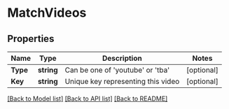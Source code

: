 # MatchVideos

## Properties
Name | Type | Description | Notes
------------ | ------------- | ------------- | -------------
**Type** | **string** | Can be one of &#39;youtube&#39; or &#39;tba&#39; | [optional] 
**Key** | **string** | Unique key representing this video | [optional] 

[[Back to Model list]](../README.md#documentation-for-models) [[Back to API list]](../README.md#documentation-for-api-endpoints) [[Back to README]](../README.md)


